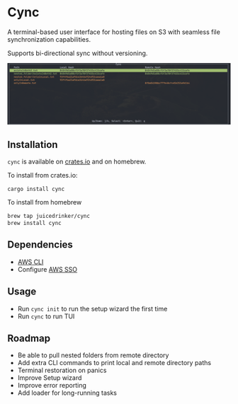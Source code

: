 # Cync

A terminal-based user interface for hosting files on S3 with seamless file synchronization capabilities.

Supports bi-directional sync without versioning.

![Example screenshot](docs/img.png)
## Installation

`cync` is available on [crates.io](https://crates.io/crates/cync) and on homebrew.

To install from crates.io:

```
cargo install cync
```

To install from homebrew

```
brew tap juicedrinker/cync
brew install cync
```

## Dependencies

- [AWS CLI](https://docs.aws.amazon.com/cli/latest/userguide/cli-chap-welcome.html)
- Configure [AWS SSO](https://docs.aws.amazon.com/cli/latest/userguide/cli-configure-sso.html)

## Usage

- Run `cync init` to run the setup wizard the first time
- Run `cync` to run TUI

## Roadmap
- Be able to pull nested folders from remote directory
- Add extra CLI commands to print local and remote directory paths
- Terminal restoration on panics
- Improve Setup wizard
- Improve error reporting
- Add loader for long-running tasks
